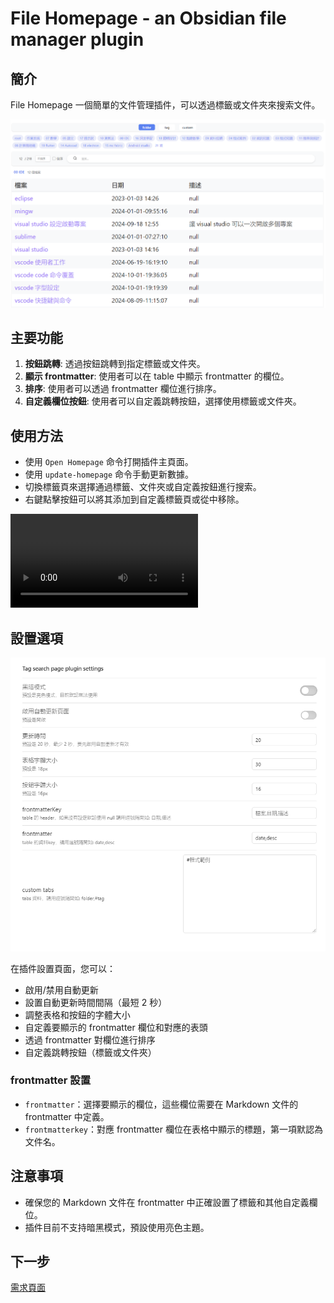 # File Homepage - an Obsidian file manager plugin

## 簡介
File Homepage 一個簡單的文件管理插件，可以透過標籤或文件夾來搜索文件。

![插件界面預覽](image.png)

## 主要功能
1. **按鈕跳轉**: 透過按鈕跳轉到指定標籤或文件夾。
2. **顯示 frontmatter**: 使用者可以在 table 中顯示 frontmatter 的欄位。
3. **排序**: 使用者可以透過 frontmatter 欄位進行排序。
4. **自定義欄位按鈕**: 使用者可以自定義跳轉按鈕，選擇使用標籤或文件夾。

## 使用方法
- 使用 `Open Homepage` 命令打開插件主頁面。
- 使用 `update-homepage` 命令手動更新數據。
- 切換標籤頁來選擇通過標籤、文件夾或自定義按鈕進行搜索。
- 右鍵點擊按鈕可以將其添加到自定義標籤頁或從中移除。

<video controls src="2024-10-25 13-09-35.mp4" title="Title"></video>

## 設置選項
![設置界面](image-1.png)

在插件設置頁面，您可以：
- 啟用/禁用自動更新
- 設置自動更新時間間隔（最短 2 秒）
- 調整表格和按鈕的字體大小
- 自定義要顯示的 frontmatter 欄位和對應的表頭
- 透過 frontmatter 對欄位進行排序
- 自定義跳轉按鈕（標籤或文件夾）

### frontmatter 設置
- `frontmatter`：選擇要顯示的欄位，這些欄位需要在 Markdown 文件的 frontmatter 中定義。
- `frontmatterkey`：對應 frontmatter 欄位在表格中顯示的標題，第一項默認為文件名。

## 注意事項
- 確保您的 Markdown 文件在 frontmatter 中正確設置了標籤和其他自定義欄位。
- 插件目前不支持暗黑模式，預設使用亮色主題。

## 下一步
[需求頁面](require.md)
